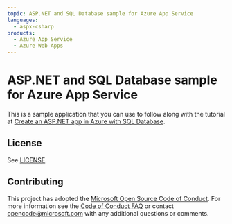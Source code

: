 ```yaml
---
topic: ASP.NET and SQL Database sample for Azure App Service
languages:
  - aspx-csharp
products:
  - Azure App Service
  - Azure Web Apps
---
```

# ASP.NET and SQL Database sample for Azure App Service

This is a sample application that you can use to follow along with the tutorial at 
[Create an ASP.NET app in Azure with SQL Database](https://docs.microsoft.com/en-us/azure/app-service-web/app-service-web-tutorial-dotnet-sqldatabase/). 

## License

See [LICENSE](LICENSE).

## Contributing

This project has adopted the [Microsoft Open Source Code of Conduct](https://opensource.microsoft.com/codeofconduct/). For more information see the [Code of Conduct FAQ](https://opensource.microsoft.com/codeofconduct/faq/) or contact [opencode@microsoft.com](mailto:opencode@microsoft.com) with any additional questions or comments.
  
